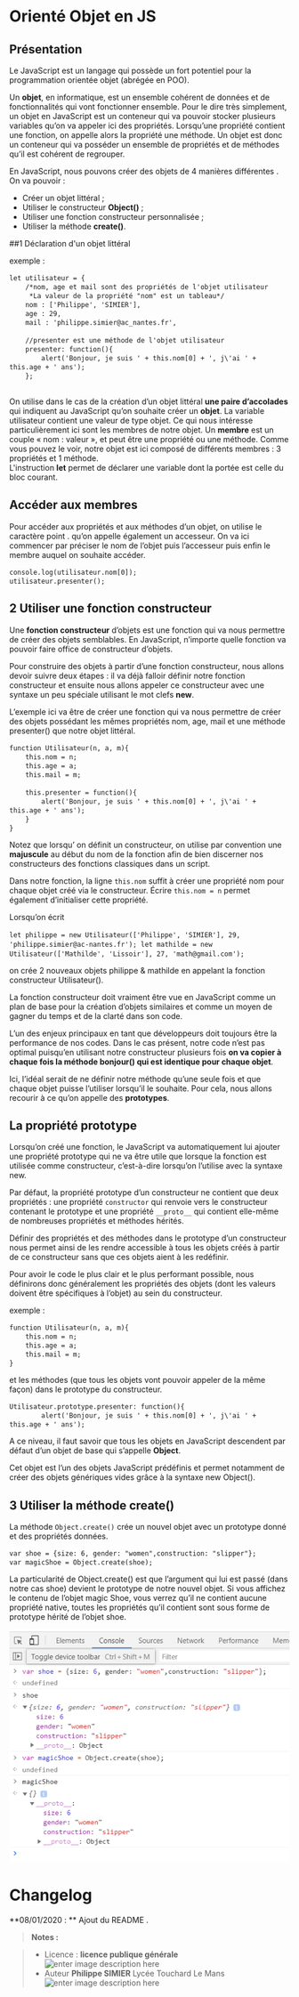 ﻿# Orienté Objet en JS

## Présentation
Le JavaScript est un langage qui possède un fort potentiel pour la programmation orientée objet (abrégée en POO).

Un **objet**, en informatique, est un ensemble cohérent de données et de fonctionnalités qui vont fonctionner ensemble. Pour le dire très simplement, un objet en JavaScript est un conteneur qui va pouvoir stocker plusieurs variables qu’on va appeler ici des propriétés. Lorsqu’une propriété contient une fonction, on appelle alors la propriété une méthode. Un objet est donc un conteneur qui va posséder un ensemble de propriétés et de méthodes qu’il est cohérent de regrouper.

En JavaScript, nous pouvons créer des objets de 4 manières différentes . On va pouvoir :

 - Créer un objet littéral ;
 - Utiliser le constructeur **Object()** ;
 - Utiliser une fonction constructeur personnalisée ;
 - Utiliser la méthode **create()**.

 
##1 Déclaration d'un objet littéral

exemple :
```
let utilisateur = {
    /*nom, age et mail sont des propriétés de l'objet utilisateur
     *La valeur de la propriété "nom" est un tableau*/
    nom : ['Philippe', 'SIMIER'],
    age : 29,
    mail : 'philippe.simier@ac_nantes.fr',
    
    //presenter est une méthode de l'objet utilisateur
    presenter: function(){
        alert('Bonjour, je suis ' + this.nom[0] + ', j\'ai ' + this.age + ' ans');
    };
    
```
On utilise dans le cas de la création d’un objet littéral **une paire d’accolades** qui indiquent au JavaScript qu’on souhaite créer un **objet**. La variable utilisateur contient une valeur de type objet.
Ce qui nous intéresse particulièrement ici sont les membres de notre objet. Un **membre**  est un couple « nom : valeur », et peut être une propriété ou une méthode. Comme vous pouvez le voir, notre objet est ici composé de différents membres : 3 propriétés et 1 méthode.   
L'instruction **let** permet de déclarer une variable dont la portée est celle du bloc courant.
## Accéder aux membres

Pour accéder aux propriétés et aux méthodes d’un objet, on utilise le caractère point . qu’on appelle également un accesseur. On va ici commencer par préciser le nom de l’objet puis l’accesseur puis enfin le membre auquel on souhaite accéder.
```
console.log(utilisateur.nom[0]);
utilisateur.presenter();
```

## 2 Utiliser une fonction constructeur

Une **fonction constructeur** d’objets est une fonction qui va nous permettre de créer des objets semblables. En JavaScript, n’importe quelle fonction va pouvoir faire office de constructeur d’objets.

Pour construire des objets à partir d’une fonction constructeur, nous allons devoir suivre deux étapes : il va déjà falloir définir notre fonction constructeur et ensuite nous allons appeler ce constructeur avec une syntaxe un peu spéciale utilisant le mot clefs **new**.

L’exemple ici va être de créer une fonction qui va nous permettre de créer des objets possédant les mêmes propriétés nom, age, mail et une méthode presenter() que notre objet littéral.
```
function Utilisateur(n, a, m){
    this.nom = n;
    this.age = a;
    this.mail = m;
    
    this.presenter = function(){
        alert('Bonjour, je suis ' + this.nom[0] + ', j\'ai ' + this.age + ' ans');
    }
}
```
Notez que lorsqu’ on définit un constructeur, on utilise par convention une **majuscule** au début du nom de la fonction afin de bien discerner nos constructeurs des fonctions classiques dans un script.

Dans notre fonction, la ligne `this.nom` suffit à créer une propriété nom pour chaque objet créé via le constructeur. Écrire `this.nom = n` permet également d’initialiser cette propriété.

Lorsqu’on écrit

 `let philippe = new Utilisateur(['Philippe', 'SIMIER'], 29, 'philippe.simier@ac-nantes.fr');
 let mathilde = new Utilisateur(['Mathilde', 'Lissoir'], 27, 'math@gmail.com');`
 
 on crée 2 nouveaux objets philippe & mathilde en appelant la fonction constructeur Utilisateur().

La fonction constructeur doit vraiment être vue en JavaScript comme un plan de base pour la création d’objets similaires et comme un moyen de gagner du temps et de la clarté dans son code. 

L’un des enjeux principaux en tant que développeurs doit toujours être la performance de nos codes. Dans le cas présent, notre code n’est pas optimal puisqu’en utilisant notre constructeur plusieurs fois **on va copier à chaque fois la méthode bonjour() qui est identique pour chaque objet**.

Ici, l’idéal serait de ne définir notre méthode qu’une seule fois et que chaque objet puisse l’utiliser lorsqu’il le souhaite. Pour cela, nous allons recourir à ce qu’on appelle des **prototypes**.

## La propriété prototype

Lorsqu’on créé une fonction, le JavaScript va automatiquement lui ajouter une propriété prototype qui ne va être utile que lorsque la fonction est utilisée comme constructeur, c’est-à-dire lorsqu’on l’utilise avec la syntaxe new.

Par défaut, la propriété prototype d’un constructeur ne contient que deux propriétés : une propriété `constructor` qui renvoie vers le constructeur contenant le prototype et une propriété `__proto__` qui contient elle-même de nombreuses propriétés et méthodes hérités.

Définir des propriétés et des méthodes dans le prototype d’un constructeur nous permet ainsi de les rendre accessible à tous les objets créés à partir de ce constructeur sans que ces objets aient à les redéfinir.

Pour avoir le code le plus clair et le plus performant possible, nous définirons donc généralement les propriétés des objets (dont les valeurs doivent être spécifiques à l’objet) au sein du constructeur.

exemple :
```
function Utilisateur(n, a, m){
    this.nom = n;
    this.age = a;
    this.mail = m;
}
```
et les méthodes (que tous les objets vont pouvoir appeler de la même façon) dans le prototype du constructeur.

```
Utilisateur.prototype.presenter: function(){
        alert('Bonjour, je suis ' + this.nom[0] + ', j\'ai ' + this.age + ' ans');
```
A ce niveau, il faut savoir que tous les objets en JavaScript descendent par défaut d’un objet de base qui s’appelle **Object**.

Cet objet est l’un des objets JavaScript prédéfinis et permet notamment de créer des objets génériques vides grâce à la syntaxe new Object().

## 3 Utiliser la méthode **create()**

La méthode `Object.create()` crée un nouvel objet avec un prototype donné et des propriétés données.
```
var shoe = {size: 6, gender: "women",construction: "slipper"};
var magicShoe = Object.create(shoe);
```
La particularité de Object.create() est que l’argument qui lui est passé (dans notre cas shoe) devient le prototype de notre nouvel objet.
Si vous affichez le contenu de l’objet magic Shoe, vous verrez qu’il ne contient aucune propriété native, toutes les propriétés qu’il contient sont sous forme de prototype hérité de l’objet shoe.

![console](/01_Objet/console_objet.PNG) 

# Changelog

**08/01/2020 : ** Ajout du README . 

> **Notes :**


> - Licence : **licence publique générale** ![enter image description here](https://img.shields.io/badge/licence-GPL-green.svg)
> - Auteur **Philippe SIMIER** Lycée Touchard Le Mans
>  ![enter image description here](https://img.shields.io/badge/built-passing-green.svg)
<!-- TOOLBOX 

Génération des badges : https://shields.io/
Génération de ce fichier : https://stackedit.io/editor#


